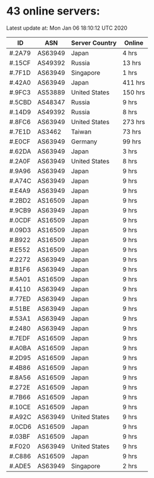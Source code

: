 # 43 online servers:

Latest update at: Mon Jan 06 18:10:12 UTC 2020

| ID | ASN | Server Country | Online |
| -- | --- | -------------- | ------ |
| #.2A79 | AS63949 | Japan | 4 hrs |
| #.15CF | AS49392 | Russia | 13 hrs |
| #.7F1D | AS63949 | Singapore | 1 hrs |
| #.42A0 | AS63949 | Japan | 411 hrs |
| #.9FC3 | AS53889 | United States | 150 hrs |
| #.5CBD | AS48347 | Russia | 9 hrs |
| #.14D9 | AS49392 | Russia | 8 hrs |
| #.8FC6 | AS63949 | United States | 273 hrs |
| #.7E1D | AS3462 | Taiwan | 73 hrs |
| #.E0CF | AS63949 | Germany | 99 hrs |
| #.62DA | AS63949 | Japan | 3 hrs |
| #.2A0F | AS63949 | United States | 8 hrs |
| #.9A96 | AS63949 | Japan | 9 hrs |
| #.A74C | AS63949 | Japan | 9 hrs |
| #.E4A9 | AS63949 | Japan | 9 hrs |
| #.2BD2 | AS16509 | Japan | 9 hrs |
| #.9CB9 | AS63949 | Japan | 9 hrs |
| #.0CDF | AS16509 | Japan | 9 hrs |
| #.09D3 | AS16509 | Japan | 9 hrs |
| #.B922 | AS16509 | Japan | 9 hrs |
| #.E552 | AS16509 | Japan | 9 hrs |
| #.2272 | AS63949 | Japan | 9 hrs |
| #.B1F6 | AS63949 | Japan | 9 hrs |
| #.5A01 | AS16509 | Japan | 9 hrs |
| #.4110 | AS63949 | Japan | 9 hrs |
| #.77ED | AS63949 | Japan | 9 hrs |
| #.51BE | AS63949 | Japan | 9 hrs |
| #.53A1 | AS63949 | Japan | 9 hrs |
| #.2480 | AS63949 | Japan | 9 hrs |
| #.7EDF | AS16509 | Japan | 9 hrs |
| #.A0BA | AS16509 | Japan | 9 hrs |
| #.2D95 | AS16509 | Japan | 9 hrs |
| #.4B86 | AS16509 | Japan | 9 hrs |
| #.8A56 | AS16509 | Japan | 9 hrs |
| #.272E | AS16509 | Japan | 9 hrs |
| #.7B66 | AS16509 | Japan | 9 hrs |
| #.10CE | AS16509 | Japan | 9 hrs |
| #.A92C | AS63949 | United States | 9 hrs |
| #.0CD6 | AS16509 | Japan | 9 hrs |
| #.03BF | AS16509 | Japan | 9 hrs |
| #.F020 | AS63949 | United States | 9 hrs |
| #.C886 | AS16509 | Japan | 9 hrs |
| #.ADE5 | AS63949 | Singapore | 2 hrs |

